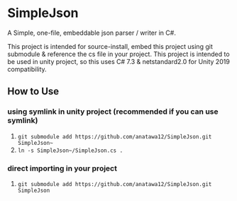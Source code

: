 SimpleJson
===

A Simple, one-file, embeddable json parser / writer in C#.

This project is intended for source-install, embed this project using git submodule & reference the cs file in your project.
This project is intended to be used in unity project, so this uses C# 7.3 & netstandard2.0 for Unity 2019 compatibility.

How to Use
---

### using symlink in unity project (recommended if you can use symlink)

1. `git submodule add https://github.com/anatawa12/SimpleJson.git SimpleJson~`
2. `ln -s SimpleJson~/SimpleJson.cs .`

### direct importing in your project

1. `git submodule add https://github.com/anatawa12/SimpleJson.git SimpleJson`
